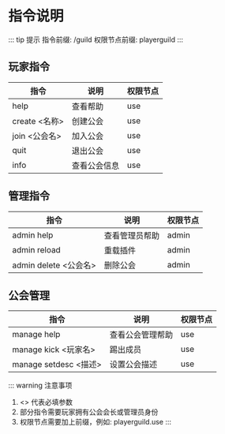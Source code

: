 # 指令说明

::: tip 提示
指令前缀: /guild
权限节点前缀: playerguild
:::

## 玩家指令
| 指令 | 说明 | 权限节点 |
|-----|------|----------|
| help | 查看帮助 | use |
| create <名称> | 创建公会 | use |
| join <公会名> | 加入公会 | use |
| quit | 退出公会 | use |
| info | 查看公会信息 | use |

## 管理指令
| 指令 | 说明 | 权限节点 |
|-----|------|----------|
| admin help | 查看管理员帮助 | admin |
| admin reload | 重载插件 | admin |
| admin delete <公会名> | 删除公会 | admin |

## 公会管理
| 指令 | 说明 | 权限节点 |
|-----|------|----------|
| manage help | 查看公会管理帮助 | use |
| manage kick <玩家名> | 踢出成员 | use |
| manage setdesc <描述> | 设置公会描述 | use |

::: warning 注意事项
1. <> 代表必填参数
2. 部分指令需要玩家拥有公会会长或管理员身份
3. 权限节点需要加上前缀，例如: playerguild.use
::: 